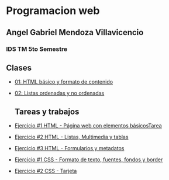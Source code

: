 # Programacion web
## Angel Gabriel Mendoza Villavicencio
### IDS TM 5to Semestre

  ## Clases
- [01: HTML básico y formato de contenido](/Carpeta2/index.html)
- [02: Listas ordenadas y no ordenadas](/Clase2908/index.html)


  ## Tareas y trabajos
- [Ejercicio #1 HTML - Página web con elementos básicosTarea](/HTML/index.html)
- [Ejercicio #2 HTML - Listas, Multimedia y tablas](/HTML/index.html)
- [Ejercicio #3 HTML - Formularios y metadatos](/Ejercicio3/index/index.html)
- [Ejercicio #1 CSS - Formato de texto, fuentes, fondos y border](/Ejercicio3/index/index.html)
- [Ejercicio #2 CSS - Tarjeta](/TrabajoTargeta/index.html)
 
 
